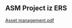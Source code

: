 ## ASM Project iz ERS

[Asset management.pdf](https://github.com/SaraPR59-2020/ASM/files/10383397/Asset.management.pdf)

